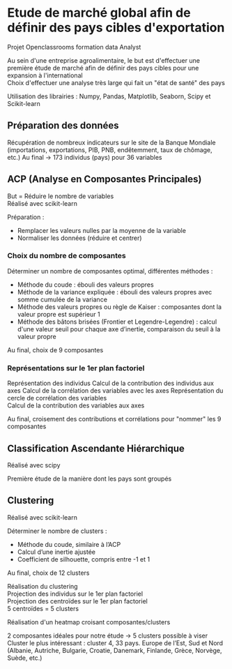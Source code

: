 # Etude de marché global afin de définir des pays cibles d'exportation
 
Projet Openclassrooms formation data Analyst  

Au sein d'une entreprise agroalimentaire, le but est d'effectuer une première étude de marché afin de définir des pays cibles pour une expansion à l'international  
Choix d'effectuer une analyse très large qui fait un "état de santé" des pays

Utilisation des librairies : Numpy, Pandas, Matplotlib, Seaborn, Scipy et Scikit-learn 

## Préparation des données 

Récupération de nombreux indicateurs sur le site de la Banque Mondiale (importations, exportations, PIB, PNB, endêtemment, taux de chômage, etc.) 
Au final -> 173 individus (pays) pour 36 variables  


## ACP (Analyse en Composantes Principales) 

But = Réduire le nombre de variables  
Réalisé avec scikit-learn  

Préparation : 
- Remplacer les valeurs nulles par la moyenne de la variable
- Normaliser les données (réduire et centrer) 

### Choix du nombre de composantes

Déterminer un nombre de composantes optimal, différentes méthodes : 
- Méthode du coude : ébouli des valeurs propres 
- Méthode de la variance expliquée : ébouli des valeurs propres avec somme cumulée de la variance 
- Méthode des valeurs propres ou règle de Kaiser : composantes dont la valeur propre est supérieur 1
- Méthode des bâtons brisées (Frontier et Legendre-Legendre) : calcul d'une valeur seuil pour chaque axe d’inertie, comparaison du seuil à la valeur propre 

Au final, choix de 9 composantes 

### Représentations sur le 1er plan factoriel 

Représentation des individus 
Calcul de la contribution des individus aux axes 
Calcul de la corrélation des variables avec les axes 
Représentation du cercle de corrélation des variables  
Calcul de la contribution des variables aux axes 

Au final, croisement des contributions et corrélations pour "nommer" les 9 composantes 


## Classification Ascendante Hiérarchique  

Réalisé avec scipy  

Première étude de la manière dont les pays sont groupés 


## Clustering  

Réalisé avec scikit-learn  

Déterminer le nombre de clusters : 
- Méthode du coude, similaire à l’ACP  
- Calcul d’une inertie ajustée  
- Coefficient de silhouette, compris entre -1 et 1  

Au final, choix de 12 clusters  

Réalisation du clustering  
Projection des individus sur le 1er plan factoriel  
Projection des centroïdes sur le 1er plan factoriel  
5 centroïdes = 5 clusters 

Réalisation d'un heatmap croisant composantes/clusters  

2 composantes idéales pour notre étude -> 5 clusters possible à viser 
Cluster le plus intéressant : cluster 4, 33 pays. Europe de l’Est, Sud et Nord (Albanie, Autriche, Bulgarie, Croatie, Danemark, Finlande, Grèce, Norvège, Suède, etc.) 
